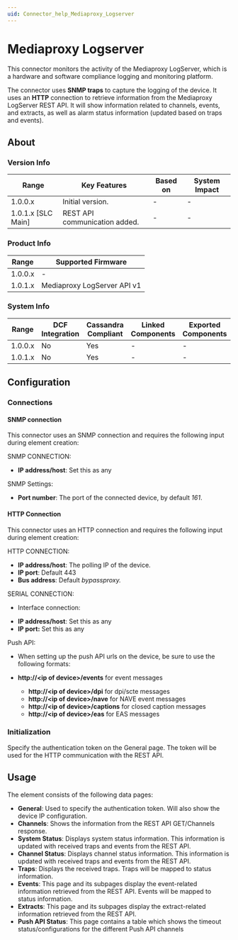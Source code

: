 ```yaml
---
uid: Connector_help_Mediaproxy_Logserver
---
```


# Mediaproxy Logserver

This connector monitors the activity of the Mediaproxy LogServer, which is a hardware and software compliance logging and monitoring platform.

The connector uses **SNMP traps** to capture the logging of the device. It uses an **HTTP** connection to retrieve information from the Mediaproxy LogServer REST API. It will show information related to channels, events, and extracts, as well as alarm status information (updated based on traps and events).

## About

### Version Info

| **Range**            | **Key Features**              | **Based on** | **System Impact** |
|----------------------|-------------------------------|--------------|-------------------|
| 1.0.0.x              | Initial version.              | \-           | \-                |
| 1.0.1.x \[SLC Main\] | REST API communication added. | \-           | \-                |

### Product Info

| **Range** | **Supported Firmware**      |
|-----------|-----------------------------|
| 1.0.0.x   | \-                          |
| 1.0.1.x   | Mediaproxy LogServer API v1 |

### System Info

| **Range** | **DCF Integration** | **Cassandra Compliant** | **Linked Components** | **Exported Components** |
|-----------|---------------------|-------------------------|-----------------------|-------------------------|
| 1.0.0.x   | No                  | Yes                     | \-                    | \-                      |
| 1.0.1.x   | No                  | Yes                     | \-                    | \-                      |

## Configuration

### Connections

#### SNMP connection

This connector uses an SNMP connection and requires the following input during element creation:

SNMP CONNECTION:

- **IP address/host**: Set this as any

SNMP Settings:

- **Port number**: The port of the connected device, by default *161*.

#### HTTP Connection

This connector uses an HTTP connection and requires the following input during element creation:

HTTP CONNECTION:

- **IP address/host**: The polling IP of the device.
- **IP port**: Default 443
- **Bus address**: Default *bypassproxy.*

SERIAL CONNECTION:

- Interface connection:

<!-- -->

- **IP address/host**: Set this as any
- **IP port:** Set this as any

Push API:

- When setting up the push API urls on the device, be sure to use the following formats:

- **http://\<ip of device\>/events** for event messages
  - **http://\<ip of device\>/dpi** for dpi/scte messages
  - **http://\<ip of device\>/nave** for NAVE event messages
  - **http://\<ip of device\>/captions** for closed caption messages
  - **http://\<ip of device\>/eas** for EAS messages

### Initialization

Specify the authentication token on the General page. The token will be used for the HTTP communication with the REST API.

## Usage

The element consists of the following data pages:

- **General**: Used to specify the authentication token. Will also show the device IP configuration.
- **Channels**: Shows the information from the REST API GET/Channels response.
- **System Status**: Displays system status information. This information is updated with received traps and events from the REST API.
- **Channel Status**: Displays channel status information. This information is updated with received traps and events from the REST API.
- **Traps**: Displays the received traps. Traps will be mapped to status information.
- **Events**: This page and its subpages display the event-related information retrieved from the REST API. Events will be mapped to status information.
- **Extracts**: This page and its subpages display the extract-related information retrieved from the REST API.
- **Push API Status**: This page contains a table which shows the timeout status/configurations for the different Push API channels
